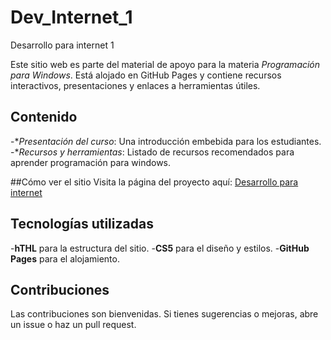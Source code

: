 # Dev_Internet_1
Desarrollo para internet 1

Este sitio web es parte del material de apoyo para la materia *Programación para Windows*. Está alojado en GitHub Pages y contiene recursos interactivos, presentaciones y enlaces a herramientas útiles.

## Contenido
-**Presentación del curso*: Una introducción embebida para los estudiantes.
-**Recursos y herramientas*: Listado de recursos recomendados para aprender programación para windows.

##Cómo ver el sitio
Visita la página del proyecto aquí: [Desarrollo para internet](https://waltergarciaojeda.github.io/Dev_Internet_1/)

## Tecnologías utilizadas
-**hTHL** para la estructura del sitio.
-**CS5** para el diseño y estilos.
-**GitHub Pages** para el alojamiento.

## Contribuciones
Las contribuciones son bienvenidas. Si tienes sugerencias o mejoras, abre un issue o haz un pull request.
